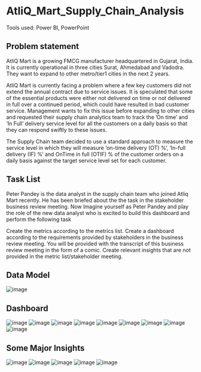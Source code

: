 # AtliQ_Mart_Supply_Chain_Analysis
Tools used: Power BI, PowerPoint

## Problem statement
AtliQ Mart is a growing FMCG manufacturer headquartered in Gujarat, India. It is currently operational in three cities Surat, Ahmedabad and Vadodra. They want to expand to other metro/tier1 cities in the next 2 years.

AtliQ Mart is currently facing a problem where a few key customers did not extend the annual contract due to service issues. It is speculated that some of the essential products were either not delivered on time or not delivered in full over a continued period, which could have resulted in bad customer service. Management wants to fix this issue before expanding to other cities and requested their supply chain analytics team to track the ’On time’ and ‘In Full’ delivery service level for all the customers on a daily basis so that they can respond swiftly to these issues.

The Supply Chain team decided to use a standard approach to measure the service level in which they will measure ‘on-time delivery (OT) %’, ‘In-full delivery (IF) %’ and OnTime in full (OTIF) % of the customer orders on a daily basis against the target service level set for each customer.

## Task List
Peter Pandey is the data analyst in the supply chain team who joined Atliq Mart recently. He has been briefed about the the task in the stakeholder business review meeting. Now Imagine yourself as Peter Pandey and play the role of the new data analyst who is excited to build this dashboard and perform the following task

Create the metrics according to the metrics list. Create a dashboard according to the requirements provided by stakeholders in the business review meeting. You will be provided with the transcript of this business review meeting in the form of a comic. Create relevant insights that are not provided in the metric list/stakeholder meeting.

## Data Model
![image](https://github.com/WalterEdwardd/AtliQ_Mart_Supply_Chain_Analysis/assets/128374617/28515b53-93ae-40c8-8562-dbd263bdae2a)

## Dashboard
![image](https://github.com/WalterEdwardd/AtliQ_Mart_Supply_Chain_Analysis/assets/128374617/1f7921e0-255e-49d7-86b1-9c68eac9db47)
![image](https://github.com/WalterEdwardd/AtliQ_Mart_Supply_Chain_Analysis/assets/128374617/f3ce6ec1-92f9-45fb-8c9a-652b6a446ddd)
![image](https://github.com/WalterEdwardd/AtliQ_Mart_Supply_Chain_Analysis/assets/128374617/e8654b35-83e9-44a8-972d-26e54d99c7ba)
![image](https://github.com/WalterEdwardd/AtliQ_Mart_Supply_Chain_Analysis/assets/128374617/86dd1de7-7800-44a1-b68d-b93a339c0e20)
![image](https://github.com/WalterEdwardd/AtliQ_Mart_Supply_Chain_Analysis/assets/128374617/51d6ca4e-5fe7-4d2e-909a-680ed3dec30e)
![image](https://github.com/WalterEdwardd/AtliQ_Mart_Supply_Chain_Analysis/assets/128374617/9e4bb1d1-6ebf-400d-b279-747e8ac82524)
![image](https://github.com/WalterEdwardd/AtliQ_Mart_Supply_Chain_Analysis/assets/128374617/0dc170de-de15-40b0-b8e8-86d3b26393c8)
![image](https://github.com/WalterEdwardd/AtliQ_Mart_Supply_Chain_Analysis/assets/128374617/a26bc4a6-9102-44fe-bb69-660582a70e96)
![image](https://github.com/WalterEdwardd/AtliQ_Mart_Supply_Chain_Analysis/assets/128374617/93404c0f-ee4c-495a-8e01-9f31dfb858a3)


## Some Major Insights
![image](https://github.com/WalterEdwardd/AtliQ_Mart_Supply_Chain_Analysis/assets/128374617/34e5469c-5ba7-4a60-9add-705478a43ee1)
![image](https://github.com/WalterEdwardd/AtliQ_Mart_Supply_Chain_Analysis/assets/128374617/ace96972-19df-4529-85ae-04147fab2041)
![image](https://github.com/WalterEdwardd/AtliQ_Mart_Supply_Chain_Analysis/assets/128374617/e70a2d2e-c2c6-4049-b217-d38362c5047c)
![image](https://github.com/WalterEdwardd/AtliQ_Mart_Supply_Chain_Analysis/assets/128374617/36c01933-77f7-48c3-af90-49d2f9b4dea3)
![image](https://github.com/WalterEdwardd/AtliQ_Mart_Supply_Chain_Analysis/assets/128374617/bde9b5e5-c1be-4124-a04a-6df87295e34b)
